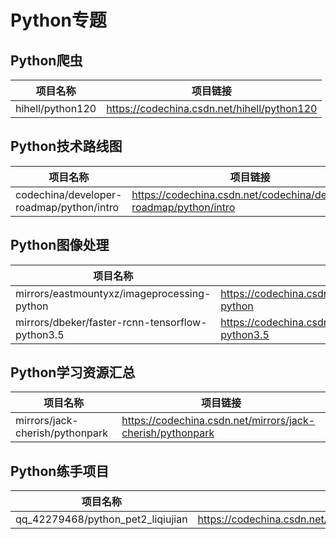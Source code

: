 # Python专题

## Python爬虫

| 项目名称         | 项目链接                                    |
| ---------------- | ------------------------------------------- |
| hihell/python120 | https://codechina.csdn.net/hihell/python120 |

## Python技术路线图

| 项目名称                                 | 项目链接                                                     |
| ---------------------------------------- | ------------------------------------------------------------ |
| codechina/developer-roadmap/python/intro | https://codechina.csdn.net/codechina/developer-roadmap/python/intro |

## Python图像处理

| 项目名称                                        | 项目链接                                                     |
| ----------------------------------------------- | ------------------------------------------------------------ |
| mirrors/eastmountyxz/imageprocessing-python     | https://codechina.csdn.net/mirrors/eastmountyxz/imageprocessing-python |
| mirrors/dbeker/faster-rcnn-tensorflow-python3.5 | https://codechina.csdn.net/mirrors/dbeker/faster-rcnn-tensorflow-python3.5 |

## Python学习资源汇总

| 项目名称                        | 项目链接                                                   |
| ------------------------------- | ---------------------------------------------------------- |
| mirrors/jack-cherish/pythonpark | https://codechina.csdn.net/mirrors/jack-cherish/pythonpark |

## Python练手项目

| 项目名称                          | 项目链接                                                     |
| --------------------------------- | ------------------------------------------------------------ |
| qq_42279468/python_pet2_liqiujian | https://codechina.csdn.net/qq_42279468/python_pet2_liqiujian |